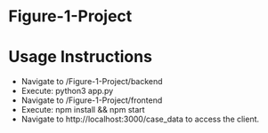 # Figure-1-Project

# Usage Instructions
- Navigate to /Figure-1-Project/backend
- Execute: python3 app.py
- Navigate to /Figure-1-Project/frontend
- Execute: npm install && npm start
- Navigate to http://localhost:3000/case_data to access the client.
